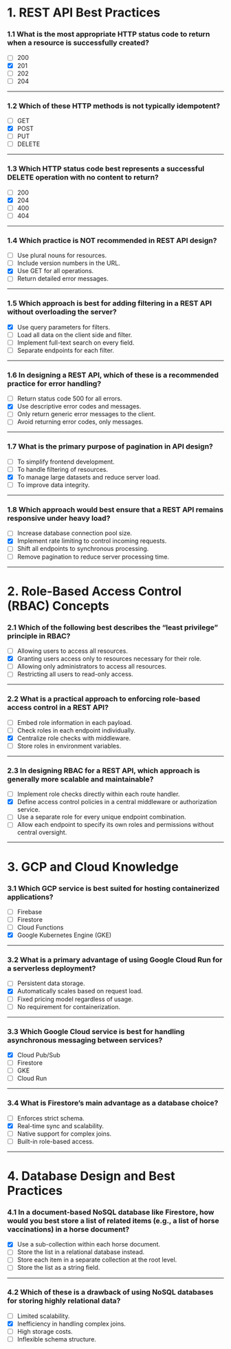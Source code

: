 # 1. REST API Best Practices

### 1.1 What is the most appropriate HTTP status code to return when a resource is successfully created?

- [ ] 200
- [x] 201
- [ ] 202
- [ ] 204

---

### 1.2 Which of these HTTP methods is not typically idempotent?

- [ ] GET
- [x] POST
- [ ] PUT
- [ ] DELETE

---

### 1.3 Which HTTP status code best represents a successful DELETE operation with no content to return?

- [ ] 200
- [x] 204
- [ ] 400
- [ ] 404

---

### 1.4 Which practice is NOT recommended in REST API design?

- [ ] Use plural nouns for resources.
- [ ] Include version numbers in the URL.
- [x] Use GET for all operations.
- [ ] Return detailed error messages.

---

### 1.5 Which approach is best for adding filtering in a REST API without overloading the server?

- [x] Use query parameters for filters.
- [ ] Load all data on the client side and filter.
- [ ] Implement full-text search on every field.
- [ ] Separate endpoints for each filter.

---

### 1.6 In designing a REST API, which of these is a recommended practice for error handling?

- [ ] Return status code 500 for all errors.
- [x] Use descriptive error codes and messages.
- [ ] Only return generic error messages to the client.
- [ ] Avoid returning error codes, only messages.

---

### 1.7 What is the primary purpose of pagination in API design?

- [ ] To simplify frontend development.
- [ ] To handle filtering of resources.
- [x] To manage large datasets and reduce server load.
- [ ] To improve data integrity.

---

### 1.8 Which approach would best ensure that a REST API remains responsive under heavy load?

- [ ] Increase database connection pool size.
- [x] Implement rate limiting to control incoming requests.
- [ ] Shift all endpoints to synchronous processing.
- [ ] Remove pagination to reduce server processing time.

---

# 2. Role-Based Access Control (RBAC) Concepts

### 2.1 Which of the following best describes the “least privilege” principle in RBAC?

- [ ] Allowing users to access all resources.
- [x] Granting users access only to resources necessary for their role.
- [ ] Allowing only administrators to access all resources.
- [ ] Restricting all users to read-only access.

---

### 2.2 What is a practical approach to enforcing role-based access control in a REST API?

- [ ] Embed role information in each payload.
- [ ] Check roles in each endpoint individually.
- [x] Centralize role checks with middleware.
- [ ] Store roles in environment variables.

---

### 2.3 In designing RBAC for a REST API, which approach is generally more scalable and maintainable?

- [ ] Implement role checks directly within each route handler.
- [x] Define access control policies in a central middleware or authorization service.
- [ ] Use a separate role for every unique endpoint combination.
- [ ] Allow each endpoint to specify its own roles and permissions without central oversight.

---

# 3. GCP and Cloud Knowledge

### 3.1 Which GCP service is best suited for hosting containerized applications?

- [ ] Firebase
- [ ] Firestore
- [ ] Cloud Functions
- [x] Google Kubernetes Engine (GKE)

---

### 3.2 What is a primary advantage of using Google Cloud Run for a serverless deployment?

- [ ] Persistent data storage.
- [x] Automatically scales based on request load.
- [ ] Fixed pricing model regardless of usage.
- [ ] No requirement for containerization.

---

### 3.3 Which Google Cloud service is best for handling asynchronous messaging between services?

- [x] Cloud Pub/Sub
- [ ] Firestore
- [ ] GKE
- [ ] Cloud Run

---

### 3.4 What is Firestore’s main advantage as a database choice?

- [ ] Enforces strict schema.
- [x] Real-time sync and scalability.
- [ ] Native support for complex joins.
- [ ] Built-in role-based access.

---

# 4. Database Design and Best Practices

### 4.1 In a document-based NoSQL database like Firestore, how would you best store a list of related items (e.g., a list of horse vaccinations) in a horse document?

- [x] Use a sub-collection within each horse document.
- [ ] Store the list in a relational database instead.
- [ ] Store each item in a separate collection at the root level.
- [ ] Store the list as a string field.

---

### 4.2 Which of these is a drawback of using NoSQL databases for storing highly relational data?

- [ ] Limited scalability.
- [x] Inefficiency in handling complex joins.
- [ ] High storage costs.
- [ ] Inflexible schema structure.
